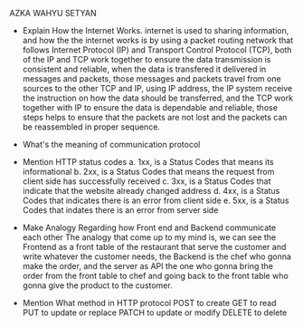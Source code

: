 AZKA WAHYU SETYAN
- Explain How the Internet Works.
internet is used to sharing information, and how the the internet works is by using  a packet routing network that follows Internet Protocol (IP) and Transport Control Protocol (TCP), both of the IP and TCP work together to ensure the data transmission is consistent and reliable, when the data is transfered it delivered in messages and packets, those messages and packets travel from one sources to the other TCP and IP, using IP address, the IP system receive the instruction on how the data should be transferred, and the TCP work together with IP to ensure the data is dependable and reliable, those steps helps to ensure that the packets are not lost and the packets can be reassembled in proper sequence.

- What's the meaning of communication protocol

- Mention HTTP status codes
a.	1xx, is a Status Codes that means its informational
b.	2xx, is a Status Codes that means the request from client side has successfully received
c.	3xx, is a Status Codes that indicate that the website already changed address
d.	4xx, is a Status Codes that indicates there is an error from client side
e.	5xx, is a Status Codes that indates there is an error from server side

- Make Analogy Regarding how Front end and Backend communicate each other
The analogy that come up to my mind is, we can see the Frontend as a front table of the restaurant that serve the customer and write whatever the customer needs, the Backend is the chef who gonna make the order, and the server as API the one who gonna bring the order from the front table to chef and going back to the front table who gonna give the product to the customer.

- Mention What method in HTTP protocol
POST to create
GET to read
PUT to update or replace
PATCH to update or modify
DELETE to delete